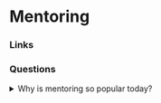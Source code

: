 # Mentoring

### Links

### Questions

<details>
  <summary>Why is mentoring so popular today?</summary>

Business impact:
* Retention rates are higher for both mentors and mentees;
* Mentors and Mentees have more promotions than other employees;
* Mentees experience higher career satisfaction;
* Early identification of top talent.

Need:
Mentorship is the number one request by millennials worldwide.

</details>
